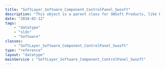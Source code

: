 ```yaml
---
title: "SoftLayer_Software_Component_ControlPanel_Swsoft"
description: "This object is a parent class for SWSoft Products, like Plesk "
date: "2018-02-12"
tags:
    - "datatype"
    - "sldn"
    - "Software"
classes:
    - "SoftLayer_Software_Component_ControlPanel_Swsoft"
type: "reference"
layout: "datatype"
mainService : "SoftLayer_Software_Component_ControlPanel_Swsoft"
---
```

